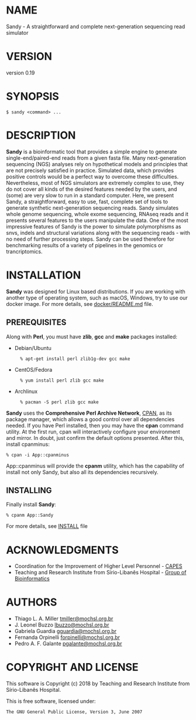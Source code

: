 # NAME

Sandy - A straightforward and complete next-generation sequencing read simulator

# VERSION

version 0.19

# SYNOPSIS

    $ sandy <command> ...

# DESCRIPTION

**Sandy** is a bioinformatic tool that provides a simple engine to generate
single-end/paired-end reads from a given fasta file. Many next-generation
sequencing (NGS) analyses rely on hypothetical models and principles that
are not precisely satisfied in practice. Simulated data, which provides
positive controls would be a perfect way to overcome these difficulties.
Nevertheless, most of NGS simulators are extremely complex to use, they do
not cover all kinds of the desired features needed by the users, and (some)
are very slow to run in a standard computer. Here, we present Sandy, a
straightforward, easy to use, fast, complete set of tools to generate synthetic
next-generation sequencing reads. Sandy simulates whole genome sequencing,
whole exome sequencing, RNAseq reads and it presents several features to the
users manipulate the data.  One of the most impressive features of Sandy is
the power to simulate polymorphisms as snvs, indels and structural variations
along with the sequencing reads - with no need of further processing steps.
Sandy can be used therefore for benchmarking results of a variety of pipelines
in the genomics or trancriptomics.

# INSTALLATION

**Sandy** was designed for Linux based distributions. If you are working with another
type of operating system, such as macOS, Windows, try to use our docker image.
For more details, see [docker/README.md](https://github.com/galantelab/sandy/blob/master/docker/README.md)
file.

## PREREQUISITES

Along with **Perl**, you must have **zlib**, **gcc** and **make** packages installed:

- Debian/Ubuntu

        % apt-get install perl zlib1g-dev gcc make

- CentOS/Fedora

        % yum install perl zlib gcc make

- Archlinux

        % pacman -S perl zlib gcc make

**Sandy** uses the **Comprehensive Perl Archive Network**, [CPAN](https://www.cpan.org/), as its
package manager, which allows a good control over all dependencies needed.
If you have Perl installed, then you may have the **cpan** command utility. At the first run, cpan
will interactively configure your environment and mirror. In doubt, just confirm the default options
presented. After this, install cpanminus:

    % cpan -i App::cpanminus

App::cpanminus will provide the **cpanm** utility, which has the capability of install not only
Sandy, but also all its dependencies recursively.

## INSTALLING

Finally install **Sandy**:

    % cpanm App::Sandy

For more details, see [INSTALL](https://github.com/galantelab/sandy/blob/master/INSTALL) file

# ACKNOWLEDGMENTS

- Coordination for the Improvement of Higher Level Personnel - [CAPES](http://www.capes.gov.br/)
- Teaching and Research Institute from Sírio-Libanês Hospital - [Group of Bioinformatics](https://www.bioinfo.mochsl.org.br/)

# AUTHORS

- Thiago L. A. Miller <tmiller@mochsl.org.br>
- J. Leonel Buzzo <lbuzzo@mochsl.org.br>
- Gabriela Guardia <gguardia@mochsl.org.br>
- Fernanda Orpinelli <forpinelli@mochsl.org.br>
- Pedro A. F. Galante <pgalante@mochsl.org.br>

# COPYRIGHT AND LICENSE

This software is Copyright (c) 2018 by Teaching and Research Institute from Sírio-Libanês Hospital.

This is free software, licensed under:

    The GNU General Public License, Version 3, June 2007
